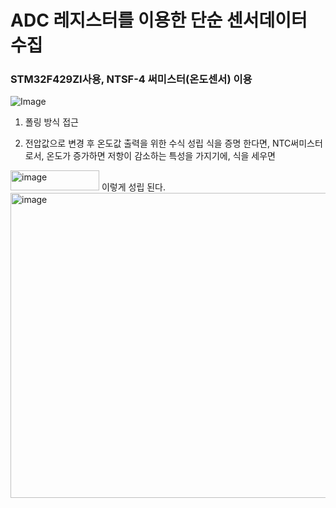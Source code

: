 # ADC 레지스터를 이용한 단순 센서데이터 수집

### STM32F429ZI사용, NTSF-4 써미스터(온도센서) 이용

![Image](https://github.com/user-attachments/assets/3e6ddac2-df71-4f5e-b22f-171de6bc212c)

1. 폴링 방식 접근

2. 전압값으로 변경 후 온도값 출력을 위한 수식 성립
식을 증명 한다면, NTC써미스터로서, 온도가 증가하면 저항이 감소하는 특성을 가지기에, 식을 세우면

<img width="142" height="32" alt="image" src="https://github.com/user-attachments/assets/0e3c3600-6a67-4463-9808-f1211513bef7" />
이렇게 성립 된다.

<img width="525" height="488" alt="image" src="https://github.com/user-attachments/assets/1dc82a9d-174e-4396-9cb0-ffec47e561e5" />
